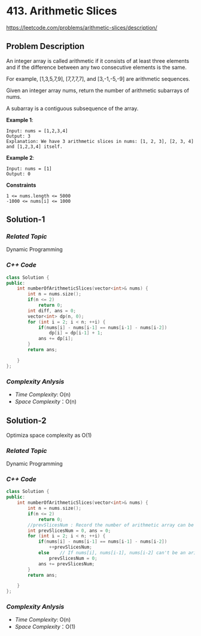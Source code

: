 # 413. Arithmetic Slices
https://leetcode.com/problems/arithmetic-slices/description/


## Problem Description

An integer array is called arithmetic if it consists of at least three elements and if the difference between any two consecutive elements is the same.

For example, [1,3,5,7,9], [7,7,7,7], and [3,-1,-5,-9] are arithmetic sequences.

Given an integer array nums, return the number of arithmetic subarrays of nums.

A subarray is a contiguous subsequence of the array.

**Example 1**:
```
Input: nums = [1,2,3,4]
Output: 3
Explanation: We have 3 arithmetic slices in nums: [1, 2, 3], [2, 3, 4] and [1,2,3,4] itself.
```
**Example 2**:
```
Input: nums = [1]
Output: 0
```

**Constraints**
```
1 <= nums.length <= 5000
-1000 <= nums[i] <= 1000
```
## Solution-1

### _Related Topic_
   Dynamic Programming

### _C++ Code_
```cpp
class Solution {
public:
    int numberOfArithmeticSlices(vector<int>& nums) {
        int n = nums.size();
        if(n <= 2)
            return 0;
        int diff, ans = 0;
        vector<int> dp(n, 0);
        for (int i = 2; i < n; ++i) {
            if(nums[i] - nums[i-1] == nums[i-1] - nums[i-2])
                dp[i] = dp[i-1] + 1;
            ans += dp[i];
        }
        return ans;

    }
};
```

### _Complexity Anlysis_
- _Time Complexity_: O(n)
- _Space Complexity_：O(n)


## Solution-2
  Optimiza space complexity as O(1)

### _Related Topic_
   Dynamic Programming

### _C++ Code_
```cpp
class Solution {
public:
    int numberOfArithmeticSlices(vector<int>& nums) {
        int n = nums.size();
        if(n <= 2)
            return 0;
        //prevSlicesNum : Record the number of arithmetic array can be derived
        int prevSlicesNum = 0, ans = 0;
        for (int i = 2; i < n; ++i) {
            if(nums[i] - nums[i-1] == nums[i-1] - nums[i-2])
                ++prevSlicesNum;
            else    // If nums[i], nums[i-1], nums[i-2] can't be an arithmetic array, initialize
                prevSlicesNum = 0;
            ans += prevSlicesNum;
        }
        return ans;

    }
};
```

### _Complexity Anlysis_
- _Time Complexity_: O(n)
- _Space Complexity_：O(1)
